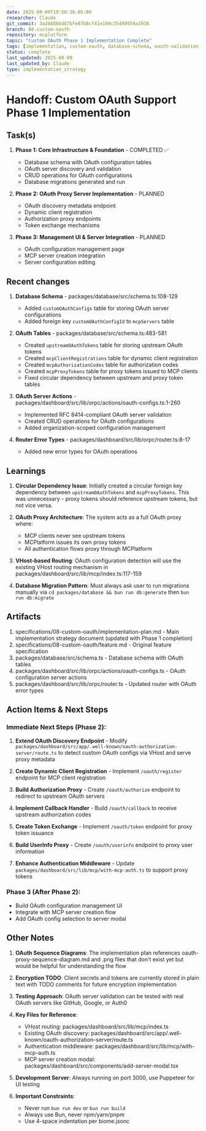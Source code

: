 ```yaml
---
date: 2025-09-09T19:50:36-05:00
researcher: Claude
git_commit: 3a2888bb487bfe87b8cf41e108c35499959a1938
branch: 08-custom-oauth
repository: mcplatform
topic: "Custom OAuth Phase 1 Implementation Complete"
tags: [implementation, custom-oauth, database-schema, oauth-validation, phase1-complete]
status: complete
last_updated: 2025-09-09
last_updated_by: Claude
type: implementation_strategy
---
```


# Handoff: Custom OAuth Support Phase 1 Implementation

## Task(s)
1. **Phase 1: Core Infrastructure & Foundation** - COMPLETED ✅
   - Database schema with OAuth configuration tables
   - OAuth server discovery and validation
   - CRUD operations for OAuth configurations
   - Database migrations generated and run

2. **Phase 2: OAuth Proxy Server Implementation** - PLANNED
   - OAuth discovery metadata endpoint
   - Dynamic client registration
   - Authorization proxy endpoints
   - Token exchange mechanisms
   
3. **Phase 3: Management UI & Server Integration** - PLANNED
   - OAuth configuration management page
   - MCP server creation integration
   - Server configuration editing

## Recent changes
1. **Database Schema** - packages/database/src/schema.ts:108-129
   - Added `customOAuthConfigs` table for storing OAuth server configurations
   - Added foreign key `customOAuthConfigId` to `mcpServers` table

2. **OAuth Tables** - packages/database/src/schema.ts:483-581
   - Created `upstreamOAuthTokens` table for storing upstream OAuth tokens
   - Created `mcpClientRegistrations` table for dynamic client registration
   - Created `mcpAuthorizationCodes` table for authorization codes
   - Created `mcpProxyTokens` table for proxy tokens issued to MCP clients
   - Fixed circular dependency between upstream and proxy token tables

3. **OAuth Server Actions** - packages/dashboard/src/lib/orpc/actions/oauth-configs.ts:1-260
   - Implemented RFC 8414-compliant OAuth server validation
   - Created CRUD operations for OAuth configurations
   - Added organization-scoped configuration management

4. **Router Error Types** - packages/dashboard/src/lib/orpc/router.ts:8-17
   - Added new error types for OAuth operations

## Learnings
1. **Circular Dependency Issue**: Initially created a circular foreign key dependency between `upstreamOAuthTokens` and `mcpProxyTokens`. This was unnecessary - proxy tokens should reference upstream tokens, but not vice versa.

2. **OAuth Proxy Architecture**: The system acts as a full OAuth proxy where:
   - MCP clients never see upstream tokens
   - MCPlatform issues its own proxy tokens
   - All authentication flows proxy through MCPlatform

3. **VHost-based Routing**: OAuth configuration detection will use the existing VHost routing mechanism in packages/dashboard/src/lib/mcp/index.ts:117-159

4. **Database Migration Pattern**: Must always ask user to run migrations manually via `cd packages/database && bun run db:generate` then `bun run db:migrate`

## Artifacts
1. specifications/08-custom-oauth/implementation-plan.md - Main implementation strategy document (updated with Phase 1 completion)
2. specifications/08-custom-oauth/feature.md - Original feature specification
3. packages/database/src/schema.ts - Database schema with OAuth tables
4. packages/dashboard/src/lib/orpc/actions/oauth-configs.ts - OAuth configuration server actions
5. packages/dashboard/src/lib/orpc/router.ts - Updated router with OAuth error types

## Action Items & Next Steps

### Immediate Next Steps (Phase 2):
1. **Extend OAuth Discovery Endpoint** - Modify `packages/dashboard/src/app/.well-known/oauth-authorization-server/route.ts` to detect custom OAuth configs via VHost and serve proxy metadata

2. **Create Dynamic Client Registration** - Implement `/oauth/register` endpoint for MCP client registration

3. **Build Authorization Proxy** - Create `/oauth/authorize` endpoint to redirect to upstream OAuth servers

4. **Implement Callback Handler** - Build `/oauth/callback` to receive upstream authorization codes

5. **Create Token Exchange** - Implement `/oauth/token` endpoint for proxy token issuance

6. **Build UserInfo Proxy** - Create `/oauth/userinfo` endpoint to proxy user information

7. **Enhance Authentication Middleware** - Update `packages/dashboard/src/lib/mcp/with-mcp-auth.ts` to support proxy tokens

### Phase 3 (After Phase 2):
- Build OAuth configuration management UI
- Integrate with MCP server creation flow
- Add OAuth config selection to server modal

## Other Notes
1. **OAuth Sequence Diagrams**: The implementation plan references oauth-proxy-sequence-diagram.md and .png files that don't exist yet but would be helpful for understanding the flow

2. **Encryption TODO**: Client secrets and tokens are currently stored in plain text with TODO comments for future encryption implementation

3. **Testing Approach**: OAuth server validation can be tested with real OAuth servers like GitHub, Google, or Auth0

4. **Key Files for Reference**:
   - VHost routing: packages/dashboard/src/lib/mcp/index.ts
   - Existing OAuth discovery: packages/dashboard/src/app/.well-known/oauth-authorization-server/route.ts
   - Authentication middleware: packages/dashboard/src/lib/mcp/with-mcp-auth.ts
   - MCP server creation modal: packages/dashboard/src/components/add-server-modal.tsx

5. **Development Server**: Always running on port 3000, use Puppeteer for UI testing

6. **Important Constraints**: 
   - Never run `bun run dev` or `bun run build` 
   - Always use Bun, never npm/yarn/pnpm
   - Use 4-space indentation per biome.jsonc